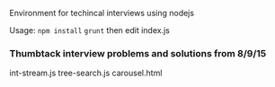 Environment for techincal interviews using nodejs


Usage: `npm install` `grunt` then edit index.js


### Thumbtack interview problems and solutions from 8/9/15
int-stream.js
tree-search.js
carousel.html
